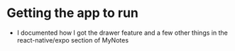 # Getting the app to run
* I documented how I got the drawer feature and a few other things in the react-native/expo section of MyNotes